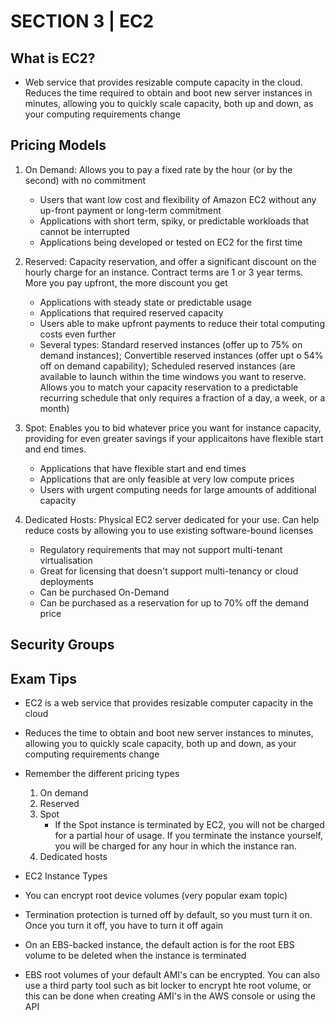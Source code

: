 # SECTION 3 | EC2

## What is EC2?

- Web service that provides resizable compute capacity in the cloud. Reduces the time required to obtain and boot new server instances in minutes, allowing you to quickly scale capacity, both up and down, as your computing requirements change

## Pricing Models

1. On Demand: Allows you to pay a fixed rate by the hour (or by the second) with no commitment

	- Users that want low cost and flexibility of Amazon EC2 without any up-front payment or long-term commitment
	- Applications with short term, spiky, or predictable workloads that cannot be interrupted
	- Applications being developed or tested on EC2 for the first time

2. Reserved: Capacity reservation, and offer a significant discount on the hourly charge for an instance. Contract terms are 1 or 3 year terms. More you pay upfront, the more discount you get

	- Applications with steady state or predictable usage
	- Applications that required reserved capacity
	- Users able to make upfront payments to reduce their total computing costs even further
	- Several types: Standard reserved instances (offer up to 75% on demand instances); Convertible reserved instances (offer upt o 54% off on demand capability); Scheduled reserved instances (are available to launch within the time windows you want to reserve. Allows you to match your capacity reservation to a predictable recurring schedule that only requires a fraction of a day, a week, or a month)

3. Spot: Enables you to bid whatever price you want for instance capacity, providing for even greater savings if your applicaitons have flexible start and end times. 

	- Applications that have flexible start and end times
	- Applications that are only feasible at very low compute prices
	- Users with urgent computing needs for large amounts of additional capacity

4. Dedicated Hosts: Physical EC2 server dedicated for your use. Can help reduce costs by allowing you to use existing software-bound licenses

	- Regulatory requirements that may not support multi-tenant virtualisation 
	- Great for licensing that doesn't support multi-tenancy or cloud deployments 
	- Can be purchased On-Demand
	- Can be purchased as a reservation for up to 70% off the demand price


## Security Groups 




## Exam Tips

- EC2 is a web service that provides resizable computer capacity in the cloud
- Reduces the time to obtain and boot new server instances to minutes, allowing you to quickly scale capacity, both up and down, as your computing requirements change
- Remember the different pricing types
	1. On demand
	2. Reserved
	3. Spot
		- If the Spot instance is terminated by EC2, you will not be charged for a partial hour of usage. If you terminate the instance yourself, you will be charged for any hour in which the instance ran.
	4. Dedicated hosts
- EC2 Instance Types

- You can encrypt root device volumes (very popular exam topic)
- Termination protection is turned off by default, so you must turn it on. Once you turn it off, you have to turn it off again
- On an EBS-backed instance, the default action is for the root EBS volume to be deleted when the instance is terminated
- EBS root volumes of your default AMI's can be encrypted. You can also use a third party tool such as bit locker to encrypt hte root volume, or this can be done when creating AMI's in the AWS console or using the API